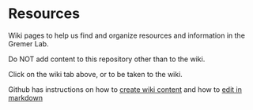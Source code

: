 # Resources
Wiki pages to help us find and organize resources and information in the Gremer Lab.

Do NOT add content to this repository other than to the wiki.

Click on the wiki tab above, or  to be taken to the wiki.

Github has instructions on how to [create wiki content](https://docs.github.com/en/communities/documenting-your-project-with-wikis/about-wikis) and how to [edit in markdown]()
